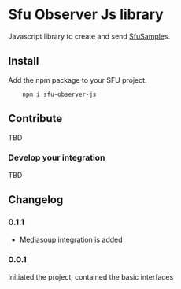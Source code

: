 Sfu Observer Js library
===

Javascript library to create and send [SfuSample](https://github.com/ObserveRTC/schemas-2.0/blob/main/generated-schemas/samples/v2/SfuSample.md)s. 

 
## Install

Add the npm package to your SFU project.

```shell
    npm i sfu-observer-js
```

## Contribute

TBD

### Develop your integration

TBD

## Changelog

### 0.1.1
 * Mediasoup integration is added


### 0.0.1

Initiated the project, contained the basic interfaces

